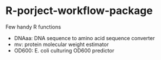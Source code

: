 # R-porject-workflow-package
Few handy R functions
* DNAaa: DNA sequence to amino acid sequence converter
* mv: protein molecular weight estimator
* OD600: E. coli culturing OD600 predictor
